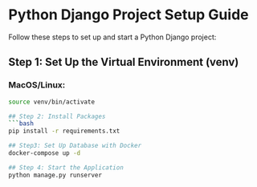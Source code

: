 # Python Django Project Setup Guide

Follow these steps to set up and start a Python Django project:

## Step 1: Set Up the Virtual Environment (venv)

### MacOS/Linux:
```bash
source venv/bin/activate

## Step 2: Install Packages
```bash
pip install -r requirements.txt

## Step3: Set Up Database with Docker
docker-compose up -d

## Step 4: Start the Application
python manage.py runserver